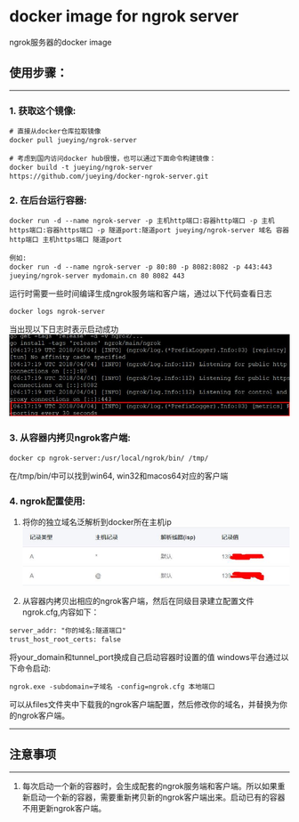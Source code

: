 
# docker image for ngrok server

 ngrok服务器的docker image
  
## 使用步骤：
----------------
### 1. 获取这个镜像:
```
# 直接从docker仓库拉取镜像
docker pull jueying/ngrok-server

# 考虑到国内访问docker hub很慢，也可以通过下面命令构建镜像：
docker build -t jueying/ngrok-server https://github.com/jueying/docker-ngrok-server.git
```

### 2. 在后台运行容器:
```
docker run -d --name ngrok-server -p 主机http端口:容器http端口 -p 主机https端口:容器https端口 -p 隧道port:隧道port jueying/ngrok-server 域名 容器http端口 主机https端口 隧道port

例如:
docker run -d --name ngrok-server -p 80:80 -p 8082:8082 -p 443:443 jueying/ngrok-server mydomain.cn 80 8082 443
```
运行时需要一些时间编译生成ngrok服务端和客户端，通过以下代码查看日志
```
docker logs ngrok-server
```
当出现以下日志时表示启动成功
![info](files/ngrokd_start.jpg)

### 3. 从容器内拷贝ngrok客户端:
```
docker cp ngrok-server:/usr/local/ngrok/bin/ /tmp/
```
在/tmp/bin/中可以找到win64, win32和macos64对应的客户端

### 4. ngrok配置使用:

1. 将你的独立域名泛解析到docker所在主机ip
![info](files/domain.jpg)

2. 从容器内拷贝出相应的ngrok客户端，然后在同级目录建立配置文件ngrok.cfg,内容如下：
```
server_addr: "你的域名:隧道端口"
trust_host_root_certs: false
```
将your_domain和tunnel_port换成自己启动容器时设置的值
windows平台通过以下命令启动:
```
ngrok.exe -subdomain=子域名 -config=ngrok.cfg 本地端口
```
可以从files文件夹中下载我的ngrok客户端配置，然后修改你的域名，并替换为你的ngrok客户端。

---
## 注意事项
---
1. 每次启动一个新的容器时，会生成配套的ngrok服务端和客户端。所以如果重新启动一个新的容器，需要重新拷贝新的ngrok客户端出来。启动已有的容器不用更新ngrok客户端。
